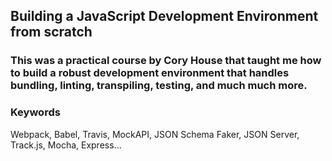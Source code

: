 ## Building a JavaScript Development Environment from scratch

### This was a practical course by Cory House that taught me how to build a robust development environment that handles bundling, linting, transpiling, testing, and much much more.

### Keywords
Webpack, Babel, Travis, MockAPI, JSON Schema Faker, JSON Server, Track.js, Mocha, Express...